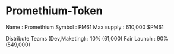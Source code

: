 # Promethium-Token
Name : Promethium
Symbol : PM61
Max supply : 610,000 $PM61

Distribute
Teams (Dev,Maketing) : 10% (61,000)
Fair Launch : 90% (549,000)
